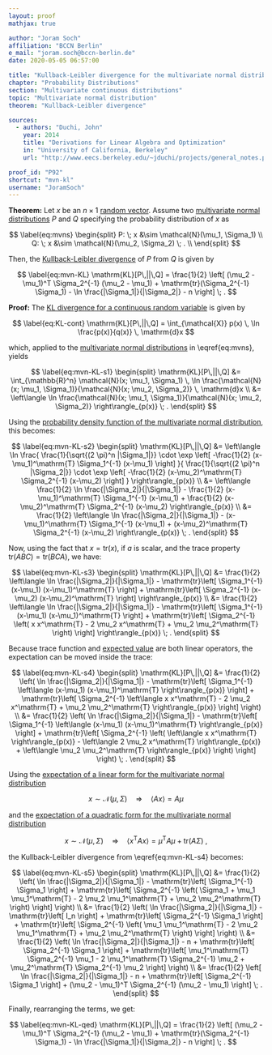 ```yaml
---
layout: proof
mathjax: true

author: "Joram Soch"
affiliation: "BCCN Berlin"
e_mail: "joram.soch@bccn-berlin.de"
date: 2020-05-05 06:57:00

title: "Kullback-Leibler divergence for the multivariate normal distribution"
chapter: "Probability Distributions"
section: "Multivariate continuous distributions"
topic: "Multivariate normal distribution"
theorem: "Kullback-Leibler divergence"

sources:
  - authors: "Duchi, John"
    year: 2014
    title: "Derivations for Linear Algebra and Optimization"
    in: "University of California, Berkeley"
    url: "http://www.eecs.berkeley.edu/~jduchi/projects/general_notes.pdf"

proof_id: "P92"
shortcut: "mvn-kl"
username: "JoramSoch"
---
```



**Theorem:** Let $x$ be an $n \times 1$ [random vector](/D/rvec). Assume two [multivariate normal distributions](/D/mvn) $P$ and $Q$ specifying the probability distribution of $x$ as

$$ \label{eq:mvns}
\begin{split}
P: \; x &\sim \mathcal{N}(\mu_1, \Sigma_1) \\
Q: \; x &\sim \mathcal{N}(\mu_2, \Sigma_2) \; . \\
\end{split}
$$

Then, the [Kullback-Leibler divergence](/D/kl) of $P$ from $Q$ is given by

$$ \label{eq:mvn-KL}
\mathrm{KL}[P\,||\,Q] = \frac{1}{2} \left[ (\mu_2 - \mu_1)^T \Sigma_2^{-1} (\mu_2 - \mu_1) + \mathrm{tr}(\Sigma_2^{-1} \Sigma_1) - \ln \frac{|\Sigma_1|}{|\Sigma_2|} - n \right] \; .
$$


**Proof:** The [KL divergence for a continuous random variable](/D/kl) is given by 

$$ \label{eq:KL-cont}
\mathrm{KL}[P\,||\,Q] = \int_{\mathcal{X}} p(x) \, \ln \frac{p(x)}{q(x)} \, \mathrm{d}x
$$

which, applied to the [multivariate normal distributions](/D/mvn) in \eqref{eq:mvns}, yields

$$ \label{eq:mvn-KL-s1}
\begin{split}
\mathrm{KL}[P\,||\,Q] &= \int_{\mathbb{R}^n} \mathcal{N}(x; \mu_1, \Sigma_1) \, \ln \frac{\mathcal{N}(x; \mu_1, \Sigma_1)}{\mathcal{N}(x; \mu_2, \Sigma_2)} \, \mathrm{d}x \\
&= \left\langle \ln \frac{\mathcal{N}(x; \mu_1, \Sigma_1)}{\mathcal{N}(x; \mu_2, \Sigma_2)} \right\rangle_{p(x)} \; .
\end{split}
$$

Using the [probability density function of the multivariate normal distribution](/P/mvn-pdf), this becomes:

$$ \label{eq:mvn-KL-s2}
\begin{split}
\mathrm{KL}[P\,||\,Q] &= \left\langle \ln \frac{ \frac{1}{\sqrt{(2 \pi)^n |\Sigma_1|}} \cdot \exp \left[ -\frac{1}{2} (x-\mu_1)^\mathrm{T} \Sigma_1^{-1} (x-\mu_1) \right] }{ \frac{1}{\sqrt{(2 \pi)^n |\Sigma_2|}} \cdot \exp \left[ -\frac{1}{2} (x-\mu_2)^\mathrm{T} \Sigma_2^{-1} (x-\mu_2) \right] } \right\rangle_{p(x)} \\
&= \left\langle \frac{1}{2} \ln \frac{|\Sigma_2|}{|\Sigma_1|} - \frac{1}{2} (x-\mu_1)^\mathrm{T} \Sigma_1^{-1} (x-\mu_1) + \frac{1}{2} (x-\mu_2)^\mathrm{T} \Sigma_2^{-1} (x-\mu_2) \right\rangle_{p(x)} \\
&= \frac{1}{2} \left\langle \ln \frac{|\Sigma_2|}{|\Sigma_1|} - (x-\mu_1)^\mathrm{T} \Sigma_1^{-1} (x-\mu_1) + (x-\mu_2)^\mathrm{T} \Sigma_2^{-1} (x-\mu_2) \right\rangle_{p(x)} \; .
\end{split}
$$

Now, using the fact that $x = \mathrm{tr}(x)$, if $a$ is scalar, and the trace property $\mathrm{tr}(ABC) = \mathrm{tr}(BCA)$, we have:

$$ \label{eq:mvn-KL-s3}
\begin{split}
\mathrm{KL}[P\,||\,Q] &= \frac{1}{2} \left\langle \ln \frac{|\Sigma_2|}{|\Sigma_1|} - \mathrm{tr}\left[ \Sigma_1^{-1} (x-\mu_1) (x-\mu_1)^\mathrm{T} \right] + \mathrm{tr}\left[ \Sigma_2^{-1} (x-\mu_2) (x-\mu_2)^\mathrm{T} \right] \right\rangle_{p(x)} \\
&= \frac{1}{2} \left\langle \ln \frac{|\Sigma_2|}{|\Sigma_1|} - \mathrm{tr}\left[ \Sigma_1^{-1} (x-\mu_1) (x-\mu_1)^\mathrm{T} \right] + \mathrm{tr}\left[ \Sigma_2^{-1} \left( x x^\mathrm{T} - 2 \mu_2 x^\mathrm{T} + \mu_2 \mu_2^\mathrm{T} \right) \right] \right\rangle_{p(x)} \; .
\end{split}
$$

Because trace function and [expected value](/D/mean) are both linear operators, the expectation can be moved inside the trace:

$$ \label{eq:mvn-KL-s4}
\begin{split}
\mathrm{KL}[P\,||\,Q] &= \frac{1}{2} \left( \ln \frac{|\Sigma_2|}{|\Sigma_1|} - \mathrm{tr}\left[ \Sigma_1^{-1} \left\langle (x-\mu_1) (x-\mu_1)^\mathrm{T} \right\rangle_{p(x)} \right] + \mathrm{tr}\left[ \Sigma_2^{-1} \left\langle x x^\mathrm{T} - 2 \mu_2 x^\mathrm{T} + \mu_2 \mu_2^\mathrm{T} \right\rangle_{p(x)} \right] \right) \\
&= \frac{1}{2} \left( \ln \frac{|\Sigma_2|}{|\Sigma_1|} - \mathrm{tr}\left[ \Sigma_1^{-1} \left\langle (x-\mu_1) (x-\mu_1)^\mathrm{T} \right\rangle_{p(x)} \right] + \mathrm{tr}\left[ \Sigma_2^{-1} \left( \left\langle x x^\mathrm{T} \right\rangle_{p(x)} - \left\langle 2 \mu_2 x^\mathrm{T} \right\rangle_{p(x)} + \left\langle \mu_2 \mu_2^\mathrm{T} \right\rangle_{p(x)} \right) \right] \right) \; .
\end{split}
$$

Using the [expectation of a linear form for the multivariate normal distribution](/P/mvn-ltt)

$$ \label{eq:mvn-lfmean}
x \sim \mathcal{N}(\mu, \Sigma) \quad \Rightarrow \quad \left\langle A x \right\rangle = A \mu
$$

and the [expectation of a quadratic form for the multivariate normal distribution](/P/mvn-qfmean)

$$ \label{eq:mvn-qfmean}
x \sim \mathcal{N}(\mu, \Sigma) \quad \Rightarrow \quad \left\langle x^\mathrm{T} A x \right\rangle = \mu^\mathrm{T} A \mu + \mathrm{tr}(A \Sigma) \; ,
$$

the Kullback-Leibler divergence from \eqref{eq:mvn-KL-s4} becomes:

$$ \label{eq:mvn-KL-s5}
\begin{split}
\mathrm{KL}[P\,||\,Q] &= \frac{1}{2} \left( \ln \frac{|\Sigma_2|}{|\Sigma_1|} - \mathrm{tr}\left[ \Sigma_1^{-1} \Sigma_1 \right] + \mathrm{tr}\left[ \Sigma_2^{-1} \left( \Sigma_1 + \mu_1 \mu_1^\mathrm{T} - 2 \mu_2 \mu_1^\mathrm{T} + \mu_2 \mu_2^\mathrm{T} \right) \right] \right) \\
&= \frac{1}{2} \left( \ln \frac{|\Sigma_2|}{|\Sigma_1|} - \mathrm{tr}\left[ I_n \right] + \mathrm{tr}\left[ \Sigma_2^{-1} \Sigma_1 \right] + \mathrm{tr}\left[ \Sigma_2^{-1} \left( \mu_1 \mu_1^\mathrm{T} - 2 \mu_2 \mu_1^\mathrm{T} + \mu_2 \mu_2^\mathrm{T} \right) \right] \right) \\
&= \frac{1}{2} \left( \ln \frac{|\Sigma_2|}{|\Sigma_1|} - n + \mathrm{tr}\left[ \Sigma_2^{-1} \Sigma_1 \right] + \mathrm{tr}\left[ \mu_1^\mathrm{T} \Sigma_2^{-1} \mu_1  - 2 \mu_1^\mathrm{T} \Sigma_2^{-1} \mu_2  + \mu_2^\mathrm{T} \Sigma_2^{-1} \mu_2 \right] \right) \\
&= \frac{1}{2} \left[ \ln \frac{|\Sigma_2|}{|\Sigma_1|} - n + \mathrm{tr}\left[ \Sigma_2^{-1} \Sigma_1 \right] + (\mu_2 - \mu_1)^T \Sigma_2^{-1} (\mu_2 - \mu_1) \right] \; .
\end{split}
$$

Finally, rearranging the terms, we get:

$$ \label{eq:mvn-KL-qed}
\mathrm{KL}[P\,||\,Q] = \frac{1}{2} \left[ (\mu_2 - \mu_1)^T \Sigma_2^{-1} (\mu_2 - \mu_1) + \mathrm{tr}(\Sigma_2^{-1} \Sigma_1) - \ln \frac{|\Sigma_1|}{|\Sigma_2|} - n \right] \; .
$$